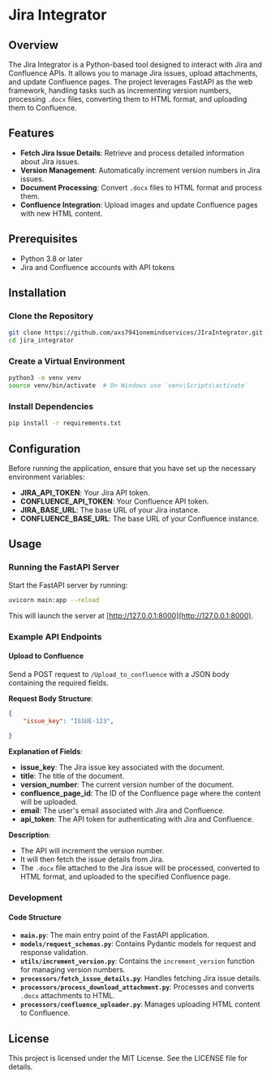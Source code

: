
# Jira Integrator

## Overview

The Jira Integrator is a Python-based tool designed to interact with Jira and Confluence APIs. It allows you to manage Jira issues, upload attachments, and update Confluence pages. The project leverages FastAPI as the web framework, handling tasks such as incrementing version numbers, processing `.docx` files, converting them to HTML format, and uploading them to Confluence.

## Features

- **Fetch Jira Issue Details**: Retrieve and process detailed information about Jira issues.
- **Version Management**: Automatically increment version numbers in Jira issues.
- **Document Processing**: Convert `.docx` files to HTML format and process them.
- **Confluence Integration**: Upload images and update Confluence pages with new HTML content.

## Prerequisites

- Python 3.8 or later
- Jira and Confluence accounts with API tokens

## Installation

### Clone the Repository

```bash
git clone https://github.com/axs7941onemindservices/JIraIntegrator.git
cd jira_integrator
```

### Create a Virtual Environment

```bash
python3 -m venv venv
source venv/bin/activate  # On Windows use `venv\Scripts\activate`
```

### Install Dependencies

```bash
pip install -r requirements.txt
```

## Configuration

Before running the application, ensure that you have set up the necessary environment variables:

- **JIRA_API_TOKEN**: Your Jira API token.
- **CONFLUENCE_API_TOKEN**: Your Confluence API token.
- **JIRA_BASE_URL**: The base URL of your Jira instance.
- **CONFLUENCE_BASE_URL**: The base URL of your Confluence instance.

## Usage

### Running the FastAPI Server

Start the FastAPI server by running:

```bash
uvicorn main:app --reload
```

This will launch the server at [http://127.0.0.1:8000](http://127.0.0.1:8000).

### Example API Endpoints

#### Upload to Confluence

Send a POST request to `/Upload_to_confluence` with a JSON body containing the required fields.

**Request Body Structure**:

```json
{
    "issue_key": "ISSUE-123",
   
}
```

**Explanation of Fields**:

- **issue_key**: The Jira issue key associated with the document.
- **title**: The title of the document.
- **version_number**: The current version number of the document.
- **confluence_page_id**: The ID of the Confluence page where the content will be uploaded.
- **email**: The user's email associated with Jira and Confluence.
- **api_token**: The API token for authenticating with Jira and Confluence.

**Description**:

- The API will increment the version number.
- It will then fetch the issue details from Jira.
- The `.docx` file attached to the Jira issue will be processed, converted to HTML format, and uploaded to the specified Confluence page.

### Development

#### Code Structure

- **`main.py`**: The main entry point of the FastAPI application.
- **`models/request_schemas.py`**: Contains Pydantic models for request and response validation.
- **`utils/increment_version.py`**: Contains the `increment_version` function for managing version numbers.
- **`processors/fetch_issue_details.py`**: Handles fetching Jira issue details.
- **`processors/process_download_attachment.py`**: Processes and converts `.docx` attachments to HTML.
- **`processors/confluence_uploader.py`**: Manages uploading HTML content to Confluence.

## License

This project is licensed under the MIT License. See the LICENSE file for details.


